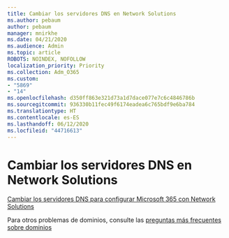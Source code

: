```yaml
---
title: Cambiar los servidores DNS en Network Solutions
ms.author: pebaum
author: pebaum
manager: mnirkhe
ms.date: 04/21/2020
ms.audience: Admin
ms.topic: article
ROBOTS: NOINDEX, NOFOLLOW
localization_priority: Priority
ms.collection: Adm_O365
ms.custom:
- "5869"
- "14"
ms.openlocfilehash: d350ff863e321d73a1d7dace077e7c6c4846786b
ms.sourcegitcommit: 936330b11fec49f6174eadea6c765bdf9e6ba784
ms.translationtype: HT
ms.contentlocale: es-ES
ms.lasthandoff: 06/12/2020
ms.locfileid: "44716613"
---
```

# <a name="change-nameservers-at-network-solutions"></a>Cambiar los servidores DNS en Network Solutions

[Cambiar los servidores DNS para configurar Microsoft 365 con Network Solutions](https://docs.microsoft.com/microsoft-365/admin/dns/change-nameservers-at-network-solutions?view=o365-worldwide)

Para otros problemas de dominios, consulte las [preguntas más frecuentes sobre dominios](https://docs.microsoft.com/microsoft-365/admin/setup/domains-faq?view=o365-worldwide)